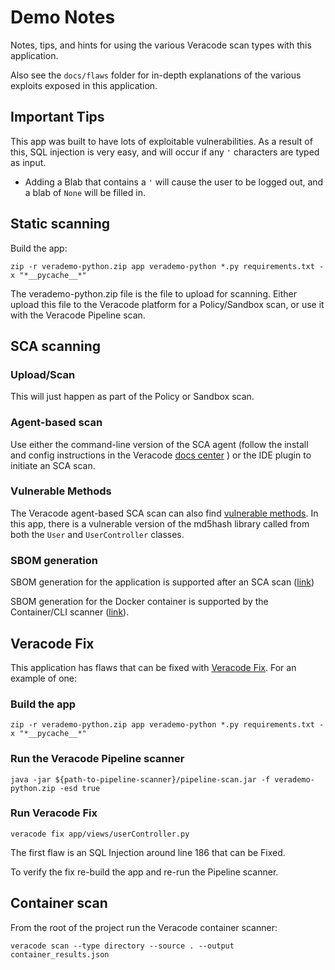 # Demo Notes

Notes, tips, and hints for using the various Veracode scan types with this application.

Also see the `docs/flaws` folder for in-depth explanations of the various exploits exposed in this application.

## Important Tips
This app was built to have lots of exploitable vulnerabilities. As a result of this, SQL injection is very easy, and will occur if any `'` characters are typed as input.
 - Adding a Blab that contains a `'` will cause the user to be logged out, and a blab of `None` will be filled in.

## Static scanning

Build the app:

	zip -r verademo-python.zip app verademo-python *.py requirements.txt -x "*__pycache__*" 

The verademo-python.zip file is the file to upload for scanning. Either upload this file to the Veracode platform for a Policy/Sandbox scan, or use it with the Veracode Pipeline scan.

## SCA scanning

### Upload/Scan

This will just happen as part of the Policy or Sandbox scan.

### Agent-based scan

Use either the command-line version of the SCA agent (follow the install and config instructions in the Veracode [docs center](https://docs.veracode.com/r/c_sc_what_is) ) or the IDE plugin to initiate an SCA scan.

### Vulnerable Methods

The Veracode agent-based SCA scan can also find [vulnerable methods](https://docs.veracode.com/r/Finding_and_Fixing_Vulnerabilities#fixing-vulnerable-methods).  In this app, there is a vulnerable version of the md5hash library called from both the `User` and `UserController` classes.

### SBOM generation

SBOM generation for the application is supported after an SCA scan ([link](https://docs.veracode.com/r/Generating_a_Software_Bill_of_Materials_SBOM_for_Upload_Scans)) 

SBOM generation for the Docker container is supported by the Container/CLI scanner ([link](https://docs.veracode.com/r/veracode_sbom)).


## Veracode Fix

This application has flaws that can be fixed with [Veracode Fix](https://docs.veracode.com/r/veracode_fix).  For an example of one:

### Build the app

	zip -r verademo-python.zip app verademo-python *.py requirements.txt -x "*__pycache__*"

### Run the Veracode Pipeline scanner

	java -jar ${path-to-pipeline-scanner}/pipeline-scan.jar -f verademo-python.zip -esd true 

### Run Veracode Fix

	veracode fix app/views/userController.py

The first flaw is an SQL Injection around line 186 that can be Fixed.

To verify the fix re-build the app and re-run the Pipeline scanner. 

## Container scan

From the root of the project run the Veracode container scanner:

	veracode scan --type directory --source . --output container_results.json	
